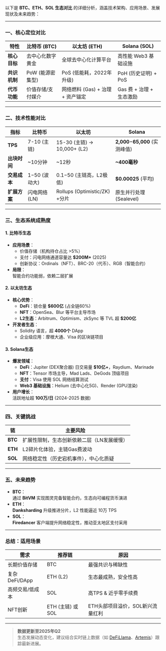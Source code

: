 以下是 **BTC、ETH、SOL 生态对比** 的详细分析，涵盖技术架构、应用场景、发展现状及未来趋势：

---

### **一、核心定位对比**
| **特性**       | **比特币 (BTC)**         | **以太坊 (ETH)**               | **Solana (SOL)**            |
|----------------|--------------------------|--------------------------------|-----------------------------|
| **核心目标**   | 去中心化数字黄金         | 全球去中心化计算平台           | 高性能 Web3 基础设施        |
| **共识机制**   | PoW (能源密集型)         | PoS (低能耗，2022年升级)       | PoH (历史证明) + PoS        |
| **代币功能**   | 价值存储/支付媒介        | 网络燃料 (Gas) + 治理 + 资产锚定 | Gas 费 + 治理 + 生态激励    |

---

### **二、技术性能对比**
| **指标**       | **比特币**               | **以太坊**                     | **Solana**                  |
|----------------|--------------------------|--------------------------------|-----------------------------|
| **TPS**        | 7-10 (主链)              | 15-30 (主链) → 10,000+ (L2)    | **2,000-65,000** (实测峰值) |
| **出块时间**   | ~10分钟                  | ~12秒                          | **~400毫秒**                |
| **交易成本**   | $1-$50 (波动大)          | $0.1-$50 (主链高，L2极低)      | **$0.00025** (平均)         |
| **扩展方案**   | 闪电网络 (LN)            | Rollups (Optimistic/ZK) +分片  | 原生并行处理 (Sealevel)     |

---

### **三、生态系统成熟度**
#### **1. 比特币生态**
- **应用场景**：  
  - 价值存储（机构持仓占比 >5%）
  - 支付：闪电网络通道容量达 **$200M+** (2025)
  - 创新协议：Ordinals（NFT）、BRC-20（代币）、RGB（智能合约）
- **局限**：  
  智能合约功能弱，依赖二层扩展

#### **2. 以太坊生态**
- **核心优势**：  
  - **DeFi**：锁仓量 **$600亿** (占全链60%)  
  - **NFT**：OpenSea、Blur 等平台主导市场  
  - **L2生态**：Arbitrum、Optimism、zkSync 等 TVL 超 **$200亿**
- **开发者生态**：  
  - Solidity 语言，超 **4000个** DApp  
  - 企业级应用：摩根大通、Visa 的区块链项目

#### **3. Solana生态**
- **爆发领域**：  
  - **DeFi**：Jupiter (DEX聚合器) 日交易量 **$10亿+**，Raydium、Marinade  
  - **NFT**：Tensor 市场主导，Mad Lads、DeGods 顶级项目  
  - **支付**：Visa 使用 SOL 网络结算测试  
  - **Web3 基础设施**：Helium (去中心化5G)、Render (GPU渲染)  
- **用户增长**：  
  活跃地址超 **100万/日** (2024-2025 数据)

---

### **四、关键挑战**
| **链**    | **主要风险**                                  |
|-----------|---------------------------------------------|
| **BTC**   | 扩展性限制，生态创新依赖二层（LN发展缓慢）    |
| **ETH**   | L2碎片化体验，主链Gas费波动                  |
| **SOL**   | 网络稳定性（历史宕机事件），中心化质疑        |

---

### **五、未来趋势**
- **BTC**：  
  通过 **BitVM** 实现图灵完备智能合约，生态向可编程货币演进
- **ETH**：  
  **Danksharding** 升级推进分片，L2 性能逼近 10万 TPS
- **SOL**：  
  **Firedancer** 客户端提升网络稳定性，推动亚太地区支付采用

---

### **总结：适用场景**
| **需求**         | **推荐链**       | **原因**                          |
|------------------|-----------------|-----------------------------------|
| 长期价值存储     | BTC             | 最强共识与稀缺性                  |
| 复杂DeFi/DApp    | ETH (L2)        | 生态最成熟，安全性高              |
| 高频交易/低成本  | SOL             | 高TPS & 近乎零手续费              |
| NFT创新          | ETH (主链) 或 SOL | ETH头部项目溢价，SOL新兴流量红利 |

---

> **数据更新至2025年Q2**  
> 生态发展动态变化，建议结合实时链上数据（如 [DeFiLlama](https://defillama.com)、[Artemis](https://artemis.xyz)）跟踪最新进展。
